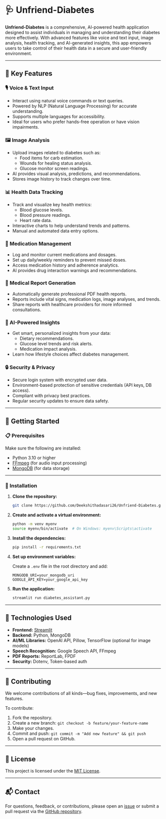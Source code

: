 # 🩺 Unfriend-Diabetes

**Unfriend-Diabetes** is a comprehensive, AI-powered health application designed to assist individuals in managing and understanding their diabetes more effectively. With advanced features like voice and text input, image analysis, health tracking, and AI-generated insights, this app empowers users to take control of their health data in a secure and user-friendly environment.

---

## 🌟 Key Features

### 🎙️ Voice & Text Input
- Interact using natural voice commands or text queries.
- Powered by NLP (Natural Language Processing) for accurate understanding.
- Supports multiple languages for accessibility.
- Ideal for users who prefer hands-free operation or have vision impairments.

### 🖼️ Image Analysis
- Upload images related to diabetes such as:
  - Food items for carb estimation.
  - Wounds for healing status analysis.
  - Glucose monitor screen readings.
- AI provides visual analysis, predictions, and recommendations.
- Stores image history to track changes over time.

### 📊 Health Data Tracking
- Track and visualize key health metrics:
  - Blood glucose levels.
  - Blood pressure readings.
  - Heart rate data.
- Interactive charts to help understand trends and patterns.
- Manual and automated data entry options.

### 💊 Medication Management
- Log and monitor current medications and dosages.
- Set up daily/weekly reminders to prevent missed doses.
- Access medication history and adherence analytics.
- AI provides drug interaction warnings and recommendations.

### 📄 Medical Report Generation
- Automatically generate professional PDF health reports.
- Reports include vital signs, medication logs, image analyses, and trends.
- Share reports with healthcare providers for more informed consultations.

### 🧠 AI-Powered Insights
- Get smart, personalized insights from your data:
  - Dietary recommendations.
  - Glucose level trends and risk alerts.
  - Medication impact analysis.
- Learn how lifestyle choices affect diabetes management.

### 🔒 Security & Privacy
- Secure login system with encrypted user data.
- Environment-based protection of sensitive credentials (API keys, DB access).
- Compliant with privacy best practices.
- Regular security updates to ensure data safety.

---

## 🚀 Getting Started

### 📋 Prerequisites

Make sure the following are installed:
- Python 3.10 or higher
- [FFmpeg](https://ffmpeg.org/) (for audio input processing)
- [MongoDB](https://www.mongodb.com/) (for data storage)

---

### 🔧 Installation

1. **Clone the repository:**
   ```bash
   git clone https://github.com/Deekshithadasari26/Unfriend-Diabetes.git
   ```

2. **Create and activate a virtual environment:**
   ```bash
   python -m venv myenv
   source myenv/bin/activate  # On Windows: myenv\Scripts\activate
   ```

3. **Install the dependencies:**
   ```bash
   pip install -r requirements.txt
   ```

4. **Set up environment variables:**

   Create a `.env` file in the root directory and add:
   ```env
   MONGODB_URI=your_mongodb_uri
   GOOGLE_API_KEY=your_google_api_key
   ```

5. **Run the application:**
   ```bash
   streamlit run diabetes_assistant.py
   ```

---

## 🧪 Technologies Used

- **Frontend:** [Streamlit](https://streamlit.io/)
- **Backend:** Python, MongoDB
- **AI/ML Libraries:** OpenAI API, Pillow, TensorFlow (optional for image models)
- **Speech Recognition:** Google Speech API, FFmpeg
- **PDF Reports:** ReportLab, FPDF
- **Security:** Dotenv, Token-based auth

---

## 🤝 Contributing

We welcome contributions of all kinds—bug fixes, improvements, and new features.

To contribute:
1. Fork the repository.
2. Create a new branch: `git checkout -b feature/your-feature-name`
3. Make your changes.
4. Commit and push: `git commit -m "Add new feature" && git push`
5. Open a pull request on GitHub.

---

## 📜 License

This project is licensed under the [MIT License](LICENSE).

---

## 📬 Contact

For questions, feedback, or contributions, please open an [issue](https://github.com/kashishgidwani/diabetes_unfriend/issues) or submit a pull request via the [GitHub repository](https://github.com/kashishgidwani/diabetes_unfriend).
